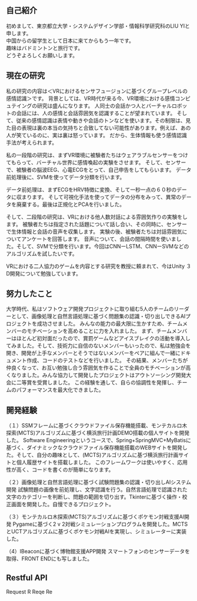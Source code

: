 ## 自己紹介
初めまして、東京都立大学・システムデザイン学部・情報科学研究科のLIU YIと申します。  
中国からの留学生として日本に来てからもう一年です。  
趣味はバドミントンと旅行です。  
どうぞよろしくお願いします。  

## 現在の研究
私の研究の内容は＜VRにおけるセンサフュージョンに基づくグループレベルの感情認識＞です。
背景としては、VR時代が来る今、VR環境における感情コンピュテイングの研究は盛んになります。
人同士の会話かつ人とバーチャルロボットの会話には、人の感情と会話雰囲気を認識することが望まれています。
そして、従来の感情認識は表情や動きや会話のトンなどを使います。その制限は、見た目の表現は裏の本当の気持ちと合致してない可能性があります。例えば、あの人が笑ているのに、実は裏は怒っています。
だから、生体情報も使う感情認識手法が考えられます。

私の一段階の研究は、まずVR環境に被験者たちはウェアラブルセンサーをつけてもらって、バーチャル世界に感情喚起の実験をさせます。
そして、センサーで、被験者の脳波EEG、心電ECGをとって、自己申告をしてもらいます。 
データ前処理後に、SVMを使ってデータ分類を行います。

データ前処理は、まずECGをHRV特徴に変換、そして一秒一点の６０秒のデータに収まります。
そして可視化手法を使ってデータの分布をみって、異常のデータを廃棄する。最後は正規化とPCAを行いました。

そして、二段階の研究は、VRにおける他人数対話による雰囲気作りの実験をします。 被験者たちは指定された話題について話し合い、その同時に、センサーで生体情報と会話の音声を収集します。 実験の後、被験者たちは対話雰囲気についてアンケートを回答します。
音声について、会話の間隔時間を使いました。そして、SVMで分類を行います。今回はCNNーLSTM、CNNーSVMなどのアルゴリズムを試したいです。

VRにおける二人協力のゲームを内容とする研究を教授に頼まれて、今はUnity ３D開発について勉強しています。

## 努力したこと
大学時代、私はソフトウェア開発プロジェクトに取り組む5人のチームのリーダーとして、画像処理と自然言語処理に基づく問題集の認識・切り出しできるAIプロジェクトを成功させました。
みんなの能力の最大限に生かすため、チームメンバーのモチベーションを高めることに力を入れました。
まず、チームメンバーはほとんど初対面だったので、賞罰ゲームなどアイスブレイクの活動を導入してみました。そして、技術力に自信のないメンバーもいったので、私は勉強会を開き、開発が上手なメンバーとそうではないメンバーをペアに組んで一緒にドキュメント作成、コードのテストなどを行いました。
その結果、メンバーたちが仲良くなって、お互い勉強し合う雰囲気を作ることで全員のモチベーションが高くなりました。みんな協力して開発したプロジェクトはアウトソーシング開発大会に二等賞を受賞しました。 この経験を通して、自らの協調性を発揮し、チームのパフォーマンスを最大化できました。 

## 開発経験
（１）SSMフレームに基づくクラウドファイル保存機能搭載、モンテカルロ木探索(MCTS)アルゴリズムに基づく横浜旅行計画DEMO搭載の個人サイトを開発した。
Software Engineeringというコースで、Spring+SpringMVC+MyBatisに基づく、ダイナミックなクラウドファイル保存機能搭載のWEBサイトを開発した。そして、自分の趣味として、(MCTS)アルゴリズムに基づ横浜旅行計画サイトと個人履歴サイトを搭載しました。
このフレームワークは使いやすく、応用性が高く、コードを書くのが簡単になります。

（２）画像処理と自然言語処理に基づく試験問題集の認識・切り出しAIシステム開発
試験問題の画像を前処理し、文字認識を行う。自然言語処理で認識された文字のカテゴリーを判断し、問題の範囲を切り出す。Tkinterに基づく操作・校正画面を開発した。自慢できるプロジェクト。

（３）モンテカルロ木探索(MCTS)アルゴリズムに基づくポケモン対戦支援AI開発
Pygameに基づく2 v 2対戦シミュレーションプログラムを開発した。MCTSとUCTアルゴリズムに基づくポケモン対戦AIを実現し、シミュレーターに実装した。

（4）IBeaconに基づく博物館支援APP開発
スマートフォンのセンサーデータを取得、FRONT ENDにも写しました。

## Restful API
Request
R
Reqe
Re
